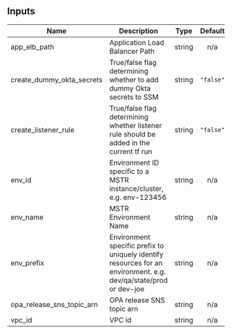## Inputs

| Name | Description | Type | Default | Required |
|------|-------------|:----:|:-----:|:-----:|
| app\_elb\_path | Application Load Balancer Path | string | n/a | yes |
| create\_dummy\_okta\_secrets | True/false flag determining whether to add dummy Okta secrets to SSM | string | `"false"` | no |
| create\_listener\_rule | True/false flag determining whether listener rule should be added in the current tf run | string | `"false"` | no |
| env\_id | Environment ID specific to a MSTR instance/cluster, e.g. env-123456 | string | n/a | yes |
| env\_name | MSTR Environment Name | string | n/a | yes |
| env\_prefix | Environment specific prefix to uniquely identify resources for an environment. e.g. dev/qa/state/prod or dev-joe | string | n/a | yes |
| opa\_release\_sns\_topic\_arn | OPA release SNS topic arn | string | n/a | yes |
| vpc\_id | VPC id | string | n/a | yes |

